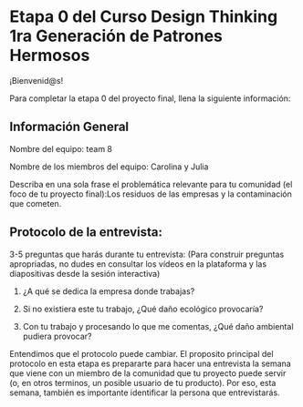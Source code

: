 # Etapa 0 del Curso Design Thinking 1ra Generación de Patrones Hermosos

¡Bienvenid@s!

Para completar la etapa 0 del proyecto final, llena la siguiente información:

## Información General

Nombre del equipo: team 8

Nombre de los miembros del equipo: Carolina y Julia

Describa en una sola frase el problemática relevante para tu comunidad (el foco de tu proyecto final):Los residuos de las empresas y la contaminación que cometen.

## Protocolo de la entrevista:

3-5 preguntas que harás durante tu entrevista:
(Para construir preguntas apropriadas, no dudes en consultar los vídeos en la plataforma y las diapositivas desde la sesión interactiva)

1. ¿A qué se dedica la empresa donde trabajas?
2. Si no existiera este tu trabajo, ¿Qué daño ecológico provocaría?

3. Con tu trabajo y procesando lo que me comentas, ¿Qué daño ambiental pudiera provocar?

Entendimos que el protocolo puede cambiar. El proposito principal del protocolo en esta etapa es prepararte para hacer una entrevista la semana que viene con un miembro de la comunidad que tu proyecto puede servir (o, en otros terminos, un posible usuario de tu producto). Por eso, esta semana, también es importante identificar la persona que entrevistarás. 
